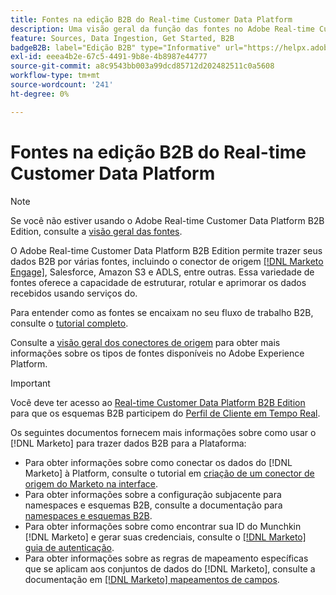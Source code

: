 ```yaml
---
title: Fontes na edição B2B do Real-time Customer Data Platform
description: Uma visão geral da função das fontes no Adobe Real-time Customer Data Platform B2B Edition.
feature: Sources, Data Ingestion, Get Started, B2B
badgeB2B: label="Edição B2B" type="Informative" url="https://helpx.adobe.com/legal/product-descriptions/real-time-customer-data-platform-b2b-edition-prime-and-ultimate-packages.html newtab=true"
exl-id: eeea4b2e-67c5-4491-9b8e-4b8987e44777
source-git-commit: a8c9543bb003a99dcd85712d202482511c0a5608
workflow-type: tm+mt
source-wordcount: '241'
ht-degree: 0%

---
```


# Fontes na edição B2B do Real-time Customer Data Platform

>[!NOTE]
>
>Se você não estiver usando o Adobe Real-time Customer Data Platform B2B Edition, consulte a [visão geral das fontes](./sources-overview.md).

O Adobe Real-time Customer Data Platform B2B Edition permite trazer seus dados B2B por várias fontes, incluindo o conector de origem [[!DNL Marketo Engage]](../../sources/connectors/adobe-applications/marketo/marketo.md), Salesforce, Amazon S3 e ADLS, entre outras. Essa variedade de fontes oferece a capacidade de estruturar, rotular e aprimorar os dados recebidos usando serviços do.

Para entender como as fontes se encaixam no seu fluxo de trabalho B2B, consulte o [tutorial completo](../b2b-tutorial.md#ingest-your-data-into-experience-platform).

Consulte a [visão geral dos conectores de origem](../../sources/home.md) para obter mais informações sobre os tipos de fontes disponíveis no Adobe Experience Platform.

>[!IMPORTANT]
>
>Você deve ter acesso ao [Real-time Customer Data Platform B2B Edition](../../rctcdp/../rtcdp/b2b-overview.md) para que os esquemas B2B participem do [Perfil de Cliente em Tempo Real](../proile/../../profile/home.md).

Os seguintes documentos fornecem mais informações sobre como usar o [!DNL Marketo] para trazer dados B2B para a Plataforma:

* Para obter informações sobre como conectar os dados do [!DNL Marketo] à Platform, consulte o tutorial em [criação de um conector de origem do Marketo na interface](../../sources/tutorials/ui/create/adobe-applications/marketo.md).
* Para obter informações sobre a configuração subjacente para namespaces e esquemas B2B, consulte a documentação para [namespaces e esquemas B2B](../../sources/connectors/adobe-applications/marketo/marketo-namespaces.md).
* Para obter informações sobre como encontrar sua ID do Munchkin [!DNL Marketo] e gerar suas credenciais, consulte o [[!DNL Marketo] guia de autenticação](../../sources/connectors/adobe-applications/marketo/marketo-auth.md).
* Para obter informações sobre as regras de mapeamento específicas que se aplicam aos conjuntos de dados do [!DNL Marketo], consulte a documentação em [[!DNL Marketo] mapeamentos de campos](../../sources/connectors/adobe-applications//mapping/marketo.md).
